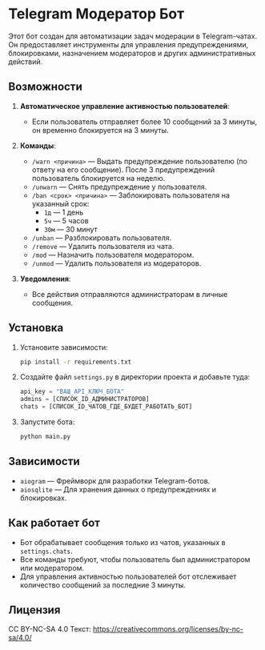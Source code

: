 
# Telegram Модератор Бот

Этот бот создан для автоматизации задач модерации в Telegram-чатах. Он предоставляет инструменты для управления предупреждениями, блокировками, назначением модераторов и других административных действий.

## Возможности

1. **Автоматическое управление активностью пользователей**:
   - Если пользователь отправляет более 10 сообщений за 3 минуты, он временно блокируется на 3 минуты.

2. **Команды**:
   - `/warn <причина>` — Выдать предупреждение пользователю (по ответу на его сообщение). После 3 предупреждений пользователь блокируется на неделю.
   - `/unwarn` — Снять предупреждение у пользователя.
   - `/ban <срок> <причина>` — Заблокировать пользователя на указанный срок:
     - `1д` — 1 день
     - `5ч` — 5 часов
     - `30м` — 30 минут
   - `/unban` — Разблокировать пользователя.
   - `/remove` — Удалить пользователя из чата.
   - `/mod` — Назначить пользователя модератором.
   - `/unmod` — Удалить пользователя из модераторов.

3. **Уведомления**:
   - Все действия отправляются администраторам в личные сообщения.

## Установка

1. Установите зависимости:
   ```bash
   pip install -r requirements.txt
   ```

2. Создайте файл `settings.py` в директории проекта и добавьте туда:
   ```python
   api_key = "ВАШ_API_КЛЮЧ_БОТА"
   admins = [СПИСОК_ID_АДМИНИСТРАТОРОВ]
   chats = [СПИСОК_ID_ЧАТОВ_ГДЕ_БУДЕТ_РАБОТАТЬ_БОТ]
   ```

3. Запустите бота:
   ```bash
   python main.py
   ```

## Зависимости

- `aiogram` — Фреймворк для разработки Telegram-ботов.
- `aiosqlite` — Для хранения данных о предупреждениях и блокировках.

## Как работает бот

- Бот обрабатывает сообщения только из чатов, указанных в `settings.chats`.
- Все команды требуют, чтобы пользователь был администратором или модератором.
- Для управления активностью пользователей бот отслеживает количество сообщений за последние 3 минуты.

## Лицензия
CC BY-NC-SA 4.0
Текст: https://creativecommons.org/licenses/by-nc-sa/4.0/